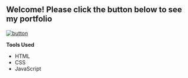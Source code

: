 <h2>Welcome! Please click the button below to see my portfolio</h2>

[![button](http://www.presentationpro.com/images/product/medium/slide/PPP_CGENE_LT3_Presentation-PowerPoint-Slide-Graphic_Push_Button_Up.jpg)](https://justgo13.github.io/)

<strong>Tools Used</strong>
<ul> 
  <li>HTML</li>
  <li>CSS</li>
  <li>JavaScript</li>
</ul>
